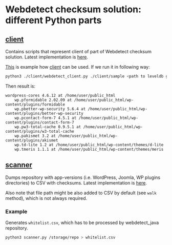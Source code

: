 # Webdetect checksum solution: different Python parts
## [client](client) 
Contains scripts that represent client of part of Webdetect checksum solution.
Latest implementation is [here](client/webdetect.py).

[This](client/webdetect_client.py) is example how [client](client/webdetect.py) can be used.
If we run it in following way:
```sh
python3 ./client/webdetect_client.py ./client/sample <path to leveldb generated by webdetect_java>
```
Then result is:
```
wordpress-cores 4.6.12 at /home/user/public_html
	wp.pformidable 2.02.09 at /home/user/public_html/wp-content/plugins/formidable
	wp.pbetter-wp-security 5.6.4 at /home/user/public_html/wp-content/plugins/better-wp-security
	wp.pcontact-form-7 4.5.1 at /home/user/public_html/wp-content/plugins/contact-form-7
	wp.pw3-total-cache 0.9.5.1 at /home/user/public_html/wp-content/plugins/w3-total-cache
	wp.pakismet 3.2 at /home/user/public_html/wp-content/plugins/akismet
	wp.td-lite 1.2 at /home/user/public_html/wp-content/themes/d-lite
	wp.tmeris 1.1.1 at /home/user/public_html/wp-content/themes/meris
```

## [scanner](scanner)
Dumps repository with app-versions (i.e. WordPress, Joomla, WP plugins directories) to CSV with checksums.
Latest implementation is [here](scanner/scanner.py).

Also note that file path might be also added to CSV by default (see `walk` method), which is not always required.

### Example
Generates `whitelist.csv`, which has to be processed by webdetect_java repository.

```sh
python3 scanner.py /storage/repo > whitelist.csv
```

